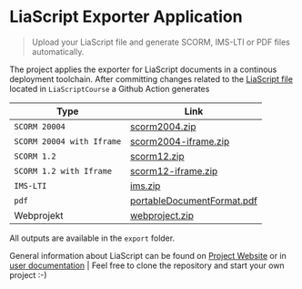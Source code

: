 # LiaScript Exporter Application

> Upload your LiaScript file and generate SCORM, IMS-LTI or PDF files automatically.  

The project applies the exporter for LiaScript documents in a continous deployment toolchain. After committing changes related to the [LiaScript file](https://liascript.github.io/course/?https://raw.githubusercontent.com/LiaPlayground/test-exports/dev/LiaScriptCourse/LiaScript.md#1) located in `LiaScriptCourse` a Github Action generates

| Type               | Link                                                                                                                  |
| ------------------ | --------------------------------------------------------------------------------------------------------------------- |
| `SCORM 20004`        | [scorm2004.zip](https://github.com/LiaPlayground/test-exports/raw/dev/export/scorm2004.zip)                           |
| `SCORM 20004 with Iframe` | [scorm2004-iframe.zip](https://github.com/LiaPlayground/test-exports/raw/dev/export/scorm2004-iframe.zip)             |
| `SCORM 1.2`         | [scorm12.zip](https://github.com/LiaPlayground/test-exports/raw/dev/export/scorm12.zip)                              |
| `SCORM 1.2 with Iframe`  | [scorm12-iframe.zip](https://github.com/LiaPlayground/test-exports/raw/dev/export/scorm12-iframe.zip)                 |
| `IMS-LTI`              | [ims.zip](https://github.com/LiaPlayground/test-exports/raw/dev/export/ims.zip)                 |
| `pdf`              | [portableDocumentFormat.pdf](https://github.com/LiaPlayground/test-exports/raw/dev/export/portableDocumentFormat.pdf) |
| Webprojekt         | [webproject.zip](https://github.com/LiaPlayground/test-exports/raw/dev/export/webproject.zip)                         |

All outputs are available in the `export` folder.

General information about LiaScript can be found on [Project Website](https://liascript.github.io/) or in [user documentation](https://liascript.github.io/course/?https://raw.githubusercontent.com/LiaScript/docs/master/README.md#1)
                                                                                                             |
Feel free to clone the repository and start your own project :-)
